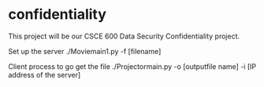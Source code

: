 # confidentiality
This project will be our CSCE 600 Data Security Confidentiality project. 


Set up the server
./Moviemain1.py -f [filename]

Client process to go get the file
./Projectormain.py -o [outputfile name] -i [IP address of the server]
